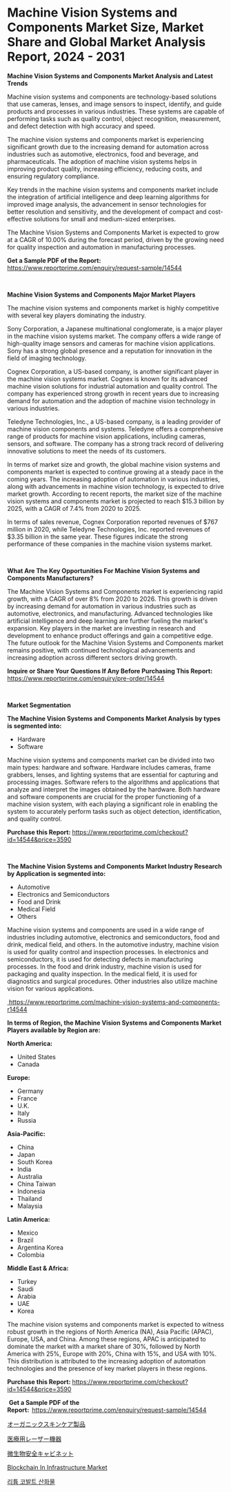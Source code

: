 <p><h1>Machine Vision Systems and Components Market Size, Market Share and Global Market Analysis Report, 2024 - 2031</h1></p><p><strong>Machine Vision Systems and Components Market Analysis and Latest Trends</strong></p>
<p><p>Machine vision systems and components are technology-based solutions that use cameras, lenses, and image sensors to inspect, identify, and guide products and processes in various industries. These systems are capable of performing tasks such as quality control, object recognition, measurement, and defect detection with high accuracy and speed.</p><p>The machine vision systems and components market is experiencing significant growth due to the increasing demand for automation across industries such as automotive, electronics, food and beverage, and pharmaceuticals. The adoption of machine vision systems helps in improving product quality, increasing efficiency, reducing costs, and ensuring regulatory compliance.</p><p>Key trends in the machine vision systems and components market include the integration of artificial intelligence and deep learning algorithms for improved image analysis, the advancement in sensor technologies for better resolution and sensitivity, and the development of compact and cost-effective solutions for small and medium-sized enterprises.</p><p>The Machine Vision Systems and Components Market is expected to grow at a CAGR of 10.00% during the forecast period, driven by the growing need for quality inspection and automation in manufacturing processes.</p></p>
<p><strong>Get a Sample PDF of the Report:&nbsp;</strong> <a href="https://www.reportprime.com/enquiry/request-sample/14544">https://www.reportprime.com/enquiry/request-sample/14544</a></p>
<p>&nbsp;</p>
<p><strong>Machine Vision Systems and Components Major Market Players</strong></p>
<p><p>The machine vision systems and components market is highly competitive with several key players dominating the industry. </p><p>Sony Corporation, a Japanese multinational conglomerate, is a major player in the machine vision systems market. The company offers a wide range of high-quality image sensors and cameras for machine vision applications. Sony has a strong global presence and a reputation for innovation in the field of imaging technology.</p><p>Cognex Corporation, a US-based company, is another significant player in the machine vision systems market. Cognex is known for its advanced machine vision solutions for industrial automation and quality control. The company has experienced strong growth in recent years due to increasing demand for automation and the adoption of machine vision technology in various industries.</p><p>Teledyne Technologies, Inc., a US-based company, is a leading provider of machine vision components and systems. Teledyne offers a comprehensive range of products for machine vision applications, including cameras, sensors, and software. The company has a strong track record of delivering innovative solutions to meet the needs of its customers.</p><p>In terms of market size and growth, the global machine vision systems and components market is expected to continue growing at a steady pace in the coming years. The increasing adoption of automation in various industries, along with advancements in machine vision technology, is expected to drive market growth. According to recent reports, the market size of the machine vision systems and components market is projected to reach $15.3 billion by 2025, with a CAGR of 7.4% from 2020 to 2025.</p><p>In terms of sales revenue, Cognex Corporation reported revenues of $767 million in 2020, while Teledyne Technologies, Inc. reported revenues of $3.35 billion in the same year. These figures indicate the strong performance of these companies in the machine vision systems market.</p></p>
<p>&nbsp;</p>
<p><strong>What Are The Key Opportunities For Machine Vision Systems and Components Manufacturers?</strong></p>
<p><p>The Machine Vision Systems and Components market is experiencing rapid growth, with a CAGR of over 8% from 2020 to 2026. This growth is driven by increasing demand for automation in various industries such as automotive, electronics, and manufacturing. Advanced technologies like artificial intelligence and deep learning are further fueling the market's expansion. Key players in the market are investing in research and development to enhance product offerings and gain a competitive edge. The future outlook for the Machine Vision Systems and Components market remains positive, with continued technological advancements and increasing adoption across different sectors driving growth.</p></p>
<p><strong>Inquire or Share Your Questions If Any Before Purchasing This Report:</strong> <a href="https://www.reportprime.com/enquiry/pre-order/14544">https://www.reportprime.com/enquiry/pre-order/14544</a></p>
<p>&nbsp;</p>
<p><strong>Market Segmentation</strong></p>
<p><strong>The Machine Vision Systems and Components Market Analysis by types is segmented into:</strong></p>
<p><ul><li>Hardware</li><li>Software</li></ul></p>
<p><p>Machine vision systems and components market can be divided into two main types: hardware and software. Hardware includes cameras, frame grabbers, lenses, and lighting systems that are essential for capturing and processing images. Software refers to the algorithms and applications that analyze and interpret the images obtained by the hardware. Both hardware and software components are crucial for the proper functioning of a machine vision system, with each playing a significant role in enabling the system to accurately perform tasks such as object detection, identification, and quality control.</p></p>
<p><strong>Purchase this Report:&nbsp;</strong><a href="https://www.reportprime.com/checkout?id=14544&price=3590">https://www.reportprime.com/checkout?id=14544&price=3590</a></p>
<p>&nbsp;</p>
<p><strong>The Machine Vision Systems and Components Market Industry Research by Application is segmented into:</strong></p>
<p><ul><li>Automotive</li><li>Electronics and Semiconductors</li><li>Food and Drink</li><li>Medical Field</li><li>Others</li></ul></p>
<p><p>Machine vision systems and components are used in a wide range of industries including automotive, electronics and semiconductors, food and drink, medical field, and others. In the automotive industry, machine vision is used for quality control and inspection processes. In electronics and semiconductors, it is used for detecting defects in manufacturing processes. In the food and drink industry, machine vision is used for packaging and quality inspection. In the medical field, it is used for diagnostics and surgical procedures. Other industries also utilize machine vision for various applications.</p></p>
<p><a href="https://www.reportprime.com/machine-vision-systems-and-components-r14544">&nbsp;https://www.reportprime.com/machine-vision-systems-and-components-r14544</a></p>
<p><strong>In terms of Region, the Machine Vision Systems and Components Market Players available by Region are:</strong></p>
<p>
    <p> <strong> North America: </strong>
        <ul>
            <li>United States</li>
            <li>Canada</li>
        </ul>
        </p> 
    <p> <strong> Europe: </strong>
        <ul>
            <li>Germany</li>
            <li>France</li>
            <li>U.K.</li>
            <li>Italy</li>
            <li>Russia</li>
        </ul>
        </p> 
    <p> <strong> Asia-Pacific: </strong>
        <ul>
            <li>China</li>
            <li>Japan</li>
            <li>South Korea</li>
            <li>India</li>
            <li>Australia</li>
            <li>China Taiwan</li>
            <li>Indonesia</li>
            <li>Thailand</li>
            <li>Malaysia</li>
        </ul>
        </p> 
    <p> <strong> Latin America: </strong>
        <ul>
            <li>Mexico</li>
            <li>Brazil</li>
            <li>Argentina Korea</li>
            <li>Colombia</li>
        </ul>
        </p> 
    <p> <strong> Middle East & Africa: </strong>
        <ul>
            <li>Turkey</li>
            <li>Saudi</li>
            <li>Arabia</li>
            <li>UAE</li>
            <li>Korea</li>
        </ul>
    </p>
    </p>
<p><p>The machine vision systems and components market is expected to witness robust growth in the regions of North America (NA), Asia Pacific (APAC), Europe, USA, and China. Among these regions, APAC is anticipated to dominate the market with a market share of 30%, followed by North America with 25%, Europe with 20%, China with 15%, and USA with 10%. This distribution is attributed to the increasing adoption of automation technologies and the presence of key market players in these regions.</p></p>
<p><strong>Purchase this Report: </strong><a href="https://www.reportprime.com/checkout?id=14544&price=3590">https://www.reportprime.com/checkout?id=14544&price=3590</a></p>
<p>&nbsp;<strong>Get a Sample PDF of the Report:&nbsp;&nbsp;</strong><a href="https://www.reportprime.com/enquiry/request-sample/14544">https://www.reportprime.com/enquiry/request-sample/14544</a></p>
<p><strong></strong></p>
<p><p><a href="https://medium.com/@kyaorris56456/%E3%82%AA%E3%83%BC%E3%82%AC%E3%83%8B%E3%83%83%E3%82%AF%E3%82%B9%E3%82%AD%E3%83%B3%E3%82%B1%E3%82%A2%E8%A3%BD%E5%93%81%E3%81%AE%E5%B8%82%E5%A0%B4%E8%A6%8F%E6%A8%A1-cagr-%E3%83%88%E3%83%AC%E3%83%B3%E3%83%89-2024%E5%B9%B4%E3%81%8B%E3%82%892030%E5%B9%B4-6e3eb4a7594d">オーガニックスキンケア製品</a></p><p><a href="https://github.com/hilmi-2a/Market-Research-Report-List-1/blob/main/812149725447.md">医療用レーザー機器</a></p><p><a href="https://github.com/jkjreqjscoxx7/Market-Research-Report-List-1/blob/main/677155325446.md">微生物安全キャビネット</a></p><p><a href="https://github.com/jerrycopelandthomaswsqd8q/Market-Research-Report-List-2/blob/main/blockchain-in-infrastructure-market.md">Blockchain In Infrastructure Market</a></p><p><a href="https://github.com/BrettWeberrt8767765/Market-Research-Report-List-1/blob/main/128941523174.md">리튬 코발트 산화물</a></p></p>